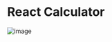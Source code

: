 
# React Calculator

![image](https://github.com/shahbazalamjobs/React-Calculator/assets/125631878/670774f3-437c-4f24-b6f0-532bfa78b305)
